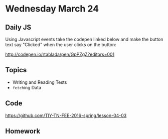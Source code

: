 # Wednesday March 24

## Daily JS

Using Javascript events take the codepen linked below and make the button text say "Clicked"
when the user clicks on the button:

http://codepen.io/rtablada/pen/GpPZgZ?editors=001

## Topics

- Writing and Reading Tests
- `fetch`ing Data

## Code

https://github.com/TIY-TN-FEE-2016-spring/lesson-04-03

## Homework
